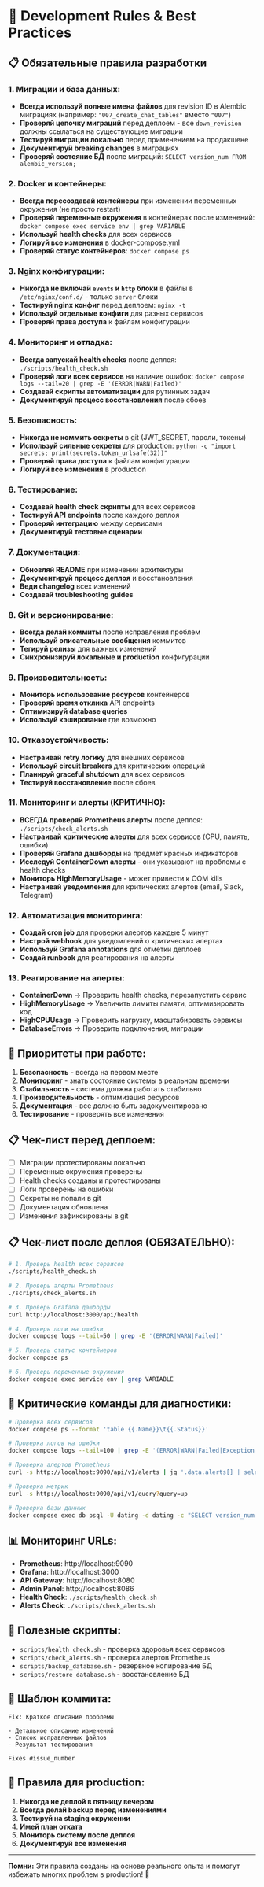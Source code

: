 # 🚀 Development Rules & Best Practices

## 📋 **Обязательные правила разработки**

### **1. Миграции и база данных:**
- **Всегда используй полные имена файлов** для revision ID в Alembic миграциях (например: `"007_create_chat_tables"` вместо `"007"`)
- **Проверяй цепочку миграций** перед деплоем - все `down_revision` должны ссылаться на существующие миграции
- **Тестируй миграции локально** перед применением на продакшене
- **Документируй breaking changes** в миграциях
- **Проверяй состояние БД** после миграций: `SELECT version_num FROM alembic_version;`

### **2. Docker и контейнеры:**
- **Всегда пересоздавай контейнеры** при изменении переменных окружения (не просто restart)
- **Проверяй переменные окружения** в контейнерах после изменений: `docker compose exec service env | grep VARIABLE`
- **Используй health checks** для всех сервисов
- **Логируй все изменения** в docker-compose.yml
- **Проверяй статус контейнеров**: `docker compose ps`

### **3. Nginx конфигурации:**
- **Никогда не включай `events` и `http` блоки** в файлы в `/etc/nginx/conf.d/` - только `server` блоки
- **Тестируй nginx конфиг** перед деплоем: `nginx -t`
- **Используй отдельные конфиги** для разных сервисов
- **Проверяй права доступа** к файлам конфигурации

### **4. Мониторинг и отладка:**
- **Всегда запускай health checks** после деплоя: `./scripts/health_check.sh`
- **Проверяй логи всех сервисов** на наличие ошибок: `docker compose logs --tail=20 | grep -E '(ERROR|WARN|Failed)'`
- **Создавай скрипты автоматизации** для рутинных задач
- **Документируй процесс восстановления** после сбоев

### **5. Безопасность:**
- **Никогда не коммить секреты** в git (JWT_SECRET, пароли, токены)
- **Используй сильные секреты** для production: `python -c "import secrets; print(secrets.token_urlsafe(32))"`
- **Проверяй права доступа** к файлам конфигурации
- **Логируй все изменения** в production

### **6. Тестирование:**
- **Создавай health check скрипты** для всех сервисов
- **Тестируй API endpoints** после каждого деплоя
- **Проверяй интеграцию** между сервисами
- **Документируй тестовые сценарии**

### **7. Документация:**
- **Обновляй README** при изменении архитектуры
- **Документируй процесс деплоя** и восстановления
- **Веди changelog** всех изменений
- **Создавай troubleshooting guides**

### **8. Git и версионирование:**
- **Всегда делай коммиты** после исправления проблем
- **Используй описательные сообщения** коммитов
- **Тегируй релизы** для важных изменений
- **Синхронизируй локальные и production** конфигурации

### **9. Производительность:**
- **Мониторь использование ресурсов** контейнеров
- **Проверяй время отклика** API endpoints
- **Оптимизируй database queries**
- **Используй кэширование** где возможно

### **10. Отказоустойчивость:**
- **Настраивай retry логику** для внешних сервисов
- **Используй circuit breakers** для критических операций
- **Планируй graceful shutdown** для всех сервисов
- **Тестируй восстановление** после сбоев

### **11. Мониторинг и алерты (КРИТИЧНО):**
- **ВСЕГДА проверяй Prometheus алерты** после деплоя: `./scripts/check_alerts.sh`
- **Настраивай критические алерты** для всех сервисов (CPU, память, ошибки)
- **Проверяй Grafana дашборды** на предмет красных индикаторов
- **Исследуй ContainerDown алерты** - они указывают на проблемы с health checks
- **Мониторь HighMemoryUsage** - может привести к OOM kills
- **Настраивай уведомления** для критических алертов (email, Slack, Telegram)

### **12. Автоматизация мониторинга:**
- **Создай cron job** для проверки алертов каждые 5 минут
- **Настрой webhook** для уведомлений о критических алертах
- **Используй Grafana annotations** для отметки деплоев
- **Создай runbook** для реагирования на алерты

### **13. Реагирование на алерты:**
- **ContainerDown** → Проверить health checks, перезапустить сервис
- **HighMemoryUsage** → Увеличить лимиты памяти, оптимизировать код
- **HighCPUUsage** → Проверить нагрузку, масштабировать сервисы
- **DatabaseErrors** → Проверить подключения, миграции

## 🎯 **Приоритеты при работе:**

1. **Безопасность** - всегда на первом месте
2. **Мониторинг** - знать состояние системы в реальном времени
3. **Стабильность** - система должна работать стабильно
4. **Производительность** - оптимизация ресурсов
5. **Документация** - все должно быть задокументировано
6. **Тестирование** - проверять все изменения

## 📋 **Чек-лист перед деплоем:**

- [ ] Миграции протестированы локально
- [ ] Переменные окружения проверены
- [ ] Health checks созданы и протестированы
- [ ] Логи проверены на ошибки
- [ ] Секреты не попали в git
- [ ] Документация обновлена
- [ ] Изменения зафиксированы в git

## 📋 **Чек-лист после деплоя (ОБЯЗАТЕЛЬНО):**

```bash
# 1. Проверь health всех сервисов
./scripts/health_check.sh

# 2. Проверь алерты Prometheus
./scripts/check_alerts.sh

# 3. Проверь Grafana дашборды
curl http://localhost:3000/api/health

# 4. Проверь логи на ошибки
docker compose logs --tail=50 | grep -E '(ERROR|WARN|Failed)'

# 5. Проверь статус контейнеров
docker compose ps

# 6. Проверь переменные окружения
docker compose exec service env | grep VARIABLE
```

## 🚨 **Критические команды для диагностики:**

```bash
# Проверка всех сервисов
docker compose ps --format 'table {{.Name}}\t{{.Status}}'

# Проверка логов на ошибки
docker compose logs --tail=100 | grep -E '(ERROR|WARN|Failed|Exception|Traceback)'

# Проверка алертов Prometheus
curl -s http://localhost:9090/api/v1/alerts | jq '.data.alerts[] | select(.state == "firing")'

# Проверка метрик
curl -s http://localhost:9090/api/v1/query?query=up

# Проверка базы данных
docker compose exec db psql -U dating -d dating -c "SELECT version_num FROM alembic_version;"
```

## 📊 **Мониторинг URLs:**

- **Prometheus**: http://localhost:9090
- **Grafana**: http://localhost:3000
- **API Gateway**: http://localhost:8080
- **Admin Panel**: http://localhost:8086
- **Health Check**: `./scripts/health_check.sh`
- **Alerts Check**: `./scripts/check_alerts.sh`

## 🔧 **Полезные скрипты:**

- `scripts/health_check.sh` - проверка здоровья всех сервисов
- `scripts/check_alerts.sh` - проверка алертов Prometheus
- `scripts/backup_database.sh` - резервное копирование БД
- `scripts/restore_database.sh` - восстановление БД

## 📝 **Шаблон коммита:**

```
Fix: Краткое описание проблемы

- Детальное описание изменений
- Список исправленных файлов
- Результат тестирования

Fixes #issue_number
```

## 🚀 **Правила для production:**

1. **Никогда не деплой в пятницу вечером**
2. **Всегда делай backup перед изменениями**
3. **Тестируй на staging окружении**
4. **Имей план отката**
5. **Мониторь систему после деплоя**
6. **Документируй все изменения**

---

**Помни:** Эти правила созданы на основе реального опыта и помогут избежать многих проблем в production! 🎯
